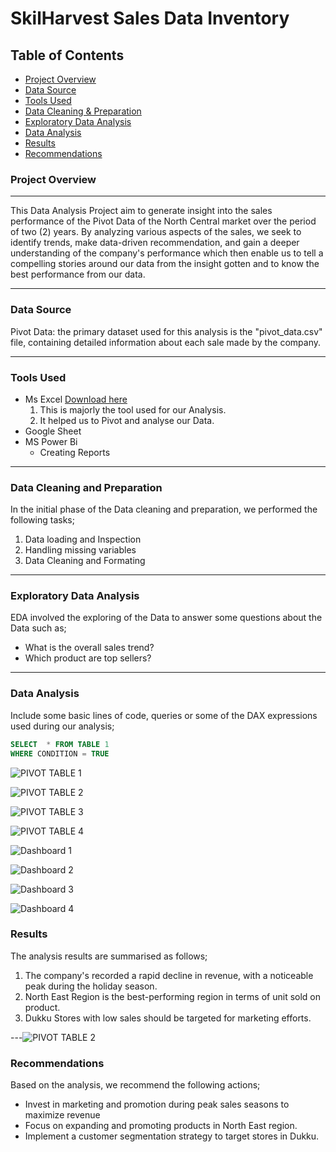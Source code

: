 # SkilHarvest Sales Data Inventory

## Table of Contents

- [Project Overview](#project-overview)
- [Data Source](#data-source)
- [Tools Used](#tools-used)
- [Data Cleaning & Preparation](#data-cleaning-and-preparation)
- [Exploratory Data Analysis](#exploratory-data-analysis)
- [Data Analysis](#data-analysis)
- [Results](#results)
- [Recommendations](#recommendations)
  
### Project Overview
---
This Data Analysis Project aim to generate insight into the sales performance of the Pivot Data of the North Central market over the period of two (2) years. By analyzing various aspects of the sales, we seek to identify trends, make data-driven recommendation, and gain a deeper understanding of the company's performance which then enable us to tell a compelling stories around our data from the insight gotten and to know the best performance from our data.

---

### Data Source
Pivot Data: the primary dataset used for this analysis is the "pivot_data.csv" file, containing detailed information about each sale made by the company.

---
### Tools Used

- Ms Excel [Download here](https://microsoft.com)
  1. This is majorly the tool used for our Analysis.
  2. It helped us to Pivot and analyse our Data.
- Google Sheet
- MS Power Bi
  - Creating Reports

---
### Data Cleaning and Preparation
In the initial phase of the Data cleaning and preparation, we performed the following tasks;
1. Data loading and Inspection
2. Handling missing variables
3. Data Cleaning and Formating

---
 ### Exploratory Data Analysis
 EDA involved the exploring of the Data to answer some questions about the Data such as;
 - What is the overall sales trend?
 - Which product are top sellers?

---
### Data Analysis
Include some basic lines of code, queries or some of the DAX expressions used during our analysis;
 
``` SQL
SELECT  * FROM TABLE 1
WHERE CONDITION = TRUE
```
![PIVOT TABLE 1](https://github.com/user-attachments/assets/a4e451d0-c2ac-4d79-9ea4-54da9437e5dc)

![PIVOT TABLE 2](https://github.com/user-attachments/assets/827475e7-6e79-494d-ae32-108007e0bf1e)

![PIVOT TABLE 3](https://github.com/user-attachments/assets/b8ca9308-10c3-4e48-be93-2a915992a1de)

![PIVOT TABLE 4](https://github.com/user-attachments/assets/2a156991-a971-4413-9357-6b219b2c7e89)

![Dashboard 1](https://github.com/user-attachments/assets/5eca5212-531b-424d-bab1-3ec4c82ef2bc)

![Dashboard 2](https://github.com/user-attachments/assets/9f7e41b2-5d52-40f1-934f-cd1a39d1c361)

![Dashboard 3](https://github.com/user-attachments/assets/b6bb5421-1414-4928-8fd5-ee7c8543282d)

![Dashboard 4](https://github.com/user-attachments/assets/532a1eab-43d7-4d93-8094-ceee6baec48d)




### Results

The analysis results are summarised as follows;
1. The company's recorded a rapid decline in revenue, with a noticeable peak during the holiday season.
2. North East Region is the best-performing region in terms of unit sold on product.
3. Dukku Stores with low sales should be targeted for marketing efforts.

---![PIVOT TABLE 2](https://github.com/user-attachments/assets/23d4c143-f6b9-40fa-b922-659ecfdb6a0d)

### Recommendations

Based on the analysis, we recommend the following actions;
- Invest in marketing and promotion during peak sales seasons to maximize revenue
- Focus on expanding and promoting products in North East region.
- Implement a customer segmentation strategy to target stores in Dukku.










